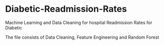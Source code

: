 # Diabetic-Readmission-Rates
Machine Learning and Data Cleaning for hospital Readmission Rates for Diabetic 

The file consists of Data Cleaning, Feature Engineering and Random Forest
